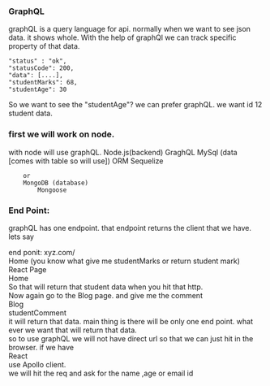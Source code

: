 ### GraphQL

graphQL is a query language for api. normally when we want to see json data. it shows whole. With the help of graphQl we can track specific property of that data.
```
"status" : "ok",
"statusCode": 200, 
"data": [....],
"studentMarks": 68,
"studentAge": 30
```
So we want to see the "studentAge"? we can prefer graphQL. we want id 12 student data. 

### first we will work on node. 
with node will use graphQL. 
Node.js(backend)
    GraghQL
        MySql (data [comes with table so will use])
        ORM Sequelize

        or
        MongoDB (database)
            Mongoose 

### End Point:  
graphQL has one endpoint. that endpoint returns the client that we have. lets say 

end ponit: xyz.com/ <br>
Home (you know what give me studentMarks or return student mark)<br>
React Page <br>
Home <br>
So that will return that student data when you hit that http. <br>
Now again go to the Blog page. and give me the comment <br>
Blog<br>
studentComment<br>
it will return that data. main thing is there will be only one end point. what ever we want that will return that data. <br>
so to use graphQL we will not have direct url so that we can just hit in the browser. if we have <br>
React<br>
use Apollo client.<br>
we will hit the req and ask for the name ,age or email id
